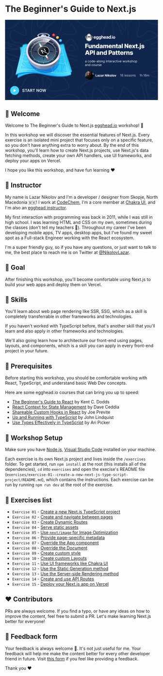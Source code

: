 # The Beginner's Guide to Next.js

[![Workshop cover](./github-share--nextjs-fundamental-api-patterns.png)](https://egghead.io/courses/fundamental-next-js-api-and-patterns-a6a7509f)

## 👋 Welcome

Welcome to The Beginner's Guide to Next.js [egghead.io](https://egghead.io) workshop! 🚀

In this workshop we will discover the essential features of Next.js. Every exercise is an isolated mini project that focuses only on a specific feature, so you don't have anything extra to worry about. By the end of this workshop, you'll learn how to create Next.js projects, use Next.js's data fetching methods, create your own API handlers, use UI frameworks, and deploy your apps on Vercel.

I hope you like this workshop, and have fun learning ❤️

## 🤠 Instructor

My name is Lazar Nikolov and I'm a developer / designer from Skopje, North Macedonia 🇲🇰! I work at [CodeChem](https://codechem.com), I'm a core member at [Chakra UI](https://chakra-ui.com), and I'm also an [egghead instructor](https://egghead.io/q/resources-by-lazar-nikolov).

My first interaction with programming was back in 2011, while I was still in high school. I was learning HTML and CSS on my own, sometimes during the classes (don't tell my teachers 🤫). Throughout my career I've been developing mobile apps, TV apps, desktop apps, but I've found my sweet spot as a Full-stack Engineer working with the React ecosystem.

I'm a super friendly guy, so if you have any questions, or just want to talk to me, the best place to reach me is on Twitter at [@NikolovLazar](https://twitter.com/NikolovLazar).

## 🎯 Goal

After finishing this workshop, you'll become comfortable using Next.js to build your web apps and deploy them on Vercel.

## 🚅 Skills

You'll learn about web page rendering like SSR, SSG, which as a skill is completely transferrable in other frameworks and technologies.

If you haven't worked with TypeScript before, that's another skill that you'll learn and also apply in other frameworks and technologies.

We'll also going learn how to architecture our front-end using pages, layouts, and components, which is a skill you can apply in every front-end project in your future.

## 🚧 Prerequisites

Before starting this workshop, you should be comfortable working with React, TypeScript, and understand basic Web Dev concepts.

Here are some egghead.io courses that can bring you up to speed:
- [The Beginner's Guide to React](https://egghead.io/courses/the-beginner-s-guide-to-react) by Kent C. Dodds
- [React Context for State Management](https://egghead.io/courses/react-context-for-state-management) by Dave Ceddia
- [Shareable Custom Hooks in React](https://egghead.io/courses/shareable-custom-hooks-in-react) by Joe Previte
- [Up and Running with TypeScript](https://egghead.io/courses/up-and-running-with-typescript) by John Lindquist
- [Use Types Effectively in TypeScript](https://egghead.io/courses/use-types-effectively-in-typescript) by Ari Picker

## 💽 Workshop Setup

Make sure you have [Node.js](https://nodejs.org/), [Visual Studio Code](https://code.visualstudio.com/) installed on your machine.

Each exercise is its own Next.js project and lives inside the `/exercises` folder. To get started, run `npm install` at the root (this installs all of the dependencies), `cd` into `exercises` and open the execise's README file (`exercises/exercise-01--create-a-new-next-js-type-script-project/README.md`), which contains the instructions. Each exercise can be run by running `npm run dev` at the root of the exercise.

## 🔢 Exercises list

- `Exercise 01` - [Create a new Next.js TypeScript project](exercises/exercise-01--create-a-new-next-js-type-script-project)
- `Exercise 02` - [Create and navigate between pages](exercises/exercise-02--create-and-navigate-between-pages)
- `Exercise 03` - [Create Dynamic Routes](exercises/exercise-03--create-dynamic-routes)
- `Exercise 04` - [Serve static assets](exercises/exercise-04--serve-static-assets)
- `Exercise 05` - [Use `next/image` for Image Optimization](exercises/exercise-05--use-next-image-for-image-optimization)
- `Exercise 06` - [Provide page-specific metadata](exercises/exercise-06--provide-page-specific-metadata)
- `Exercise 07` - [Override the App component](exercises/exercise-07--override-the-app-component)
- `Exercise 08` - [Override the Document](exercises/exercise-08--override-the-document)
- `Exercise 09` - [Create custom style](exercises/exercise-09--create-custom-style)
- `Exercise 10` - [Create custom Layouts](exercises/exercise-10--create-custom-layouts)
- `Exercise 11` - [Use UI frameworks like Chakra UI](exercises/exercise-11--use-ui-frameworks-like-chakra-ui)
- `Exercise 12` - [Use the Static Generation method](exercises/exercise-12--use-the-static-generation-method)
- `Exercise 13` - [Use the Server-side Rendering method](exercises/exercise-13--use-the-server-side-rendering-method)
- `Exercise 14` - [Create and use API Routes](exercises/exercise-14--create-and-use-api-routes)
- `Exercise 15` - [Deploy your Next.js app on Vercel](exercises/exercise-15--deploy-your-next-js-app-on-vercel)

## ❤️ Contributors

PRs are always welcome. If you find a typo, or have any ideas on how to improve the content, feel free to submit a PR. Let's make learning Next.js better for everyone!

## 🍩 Feedback form

Your feedback is always welcome 🙏. It's not just useful for me. Your feedback will help me make the content better for every other developer friend in future. Visit [this form](https://forms.gle/fXJdRAT5SBSjGspb7) if you feel like providing a feedback.

Thank you ❤️

